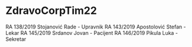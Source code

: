 # ZdravoCorpTim22
 
RA 138/2019 Stojanović Rade		- Upravnik 
RA 143/2019 Apostolović Stefan	- Lekar
RA 145/2019 Srdanov Jovan		- Pacijent
RA 146/2019 Pikula Luka			- Sekretar

 

